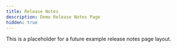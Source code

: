 ```yaml
---
title: Release Notes
description: Demo Release Notes Page
hidden: true
---
```


This is a placeholder for a future example release notes page layout.